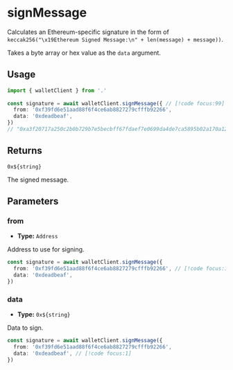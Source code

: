 # signMessage

Calculates an Ethereum-specific signature in the form of `keccak256("\x19Ethereum Signed Message:\n" + len(message) + message))`.

Takes a byte array or hex value as the `data` argument.

## Usage

```ts
import { walletClient } from '.'
 
const signature = await walletClient.signMessage({ // [!code focus:99]
  from: '0xf39fd6e51aad88f6f4ce6ab8827279cfffb92266',
  data: '0xdeadbeaf',
})
// "0xa3f20717a250c2b0b729b7e5becbff67fdaef7e0699da4de7ca5895b02a170a12d887fd3b17bfdce3481f10bea41f45ba9f709d39ce8325427b57afcfc994cee1b"
```

## Returns

`0x${string}`

The signed message.

## Parameters

### from

- **Type:** `Address`

Address to use for signing.

```ts
const signature = await walletClient.signMessage({
  from: '0xf39fd6e51aad88f6f4ce6ab8827279cfffb92266', // [!code focus:1]
  data: '0xdeadbeaf',
})
```

### data

- **Type:** `0x${string}`

Data to sign.

```ts
const signature = await walletClient.signMessage({
  from: '0xf39fd6e51aad88f6f4ce6ab8827279cfffb92266',
  data: '0xdeadbeaf', // [!code focus:1]
})
```
